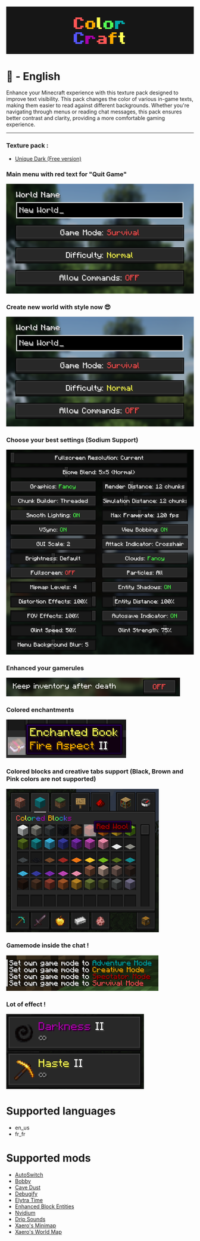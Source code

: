 ![ColorCraft](https://github.com/JustArthur/ColorCraft/blob/main/images/banner.png?raw=true)
# 🦅 - English

Enhance your Minecraft experience with this texture pack designed to improve text visibility. This pack changes the color of various in-game texts, making them easier to read against different backgrounds. Whether you're navigating through menus or reading chat messages, this pack ensures better contrast and clarity, providing a more comfortable gaming experience.

---
### Texture pack :
- [Unique Dark (Free version)](https://modrinth.com/resourcepack/unique-dark)

### Main menu with red text for "Quit Game"
![Quit Game is now red](https://github.com/JustArthur/ColorCraft/blob/main/images/en/CreateWorld_en.png?raw=true)

### Create new world with style now 😎
![Create new world](https://github.com/JustArthur/ColorCraft/blob/main/images/en/CreateWorld_en.png?raw=true)

### Choose your best settings (Sodium Support)
![Colors for settings](https://github.com/JustArthur/ColorCraft/blob/main/images/en/Settings_en.png?raw=true)

### Enhanced your gamerules
![Gamerules support](https://github.com/JustArthur/ColorCraft/blob/main/images/en/Gamerules_en.png?raw=true)

### Colored enchantments
![Enchantments support](https://github.com/JustArthur/ColorCraft/blob/main/images/en/Enchantment_en.png?raw=true)

### Colored blocks and creative tabs support (Black, Brown and Pink colors are not supported)
![Colored Blocks support](https://github.com/JustArthur/ColorCraft/blob/main/images/en/CreativeTabs_en.png?raw=true)

### Gamemode inside the chat !
![Chat](https://github.com/JustArthur/ColorCraft/blob/main/images/en/Gamemode_en.png?raw=true)

### Lot of effect !
![Effects](https://github.com/JustArthur/ColorCraft/blob/main/images/en/EffectSupport_en.png?raw=true)

# Supported languages
- en_us
- fr_fr

# Supported mods
- [AutoSwitch](https://modrinth.com/mod/autoswitch)
- [Bobby](https://modrinth.com/mod/bobby)
- [Cave Dust](https://modrinth.com/mod/cave-dust)
- [Debugify](https://modrinth.com/mod/debugify)
- [Elytra Time](https://modrinth.com/mod/elytratime)
- [Enhanced Block Entities](https://modrinth.com/mod/ebe)
- [Nvidium](https://modrinth.com/mod/nvidium)
- [Drip Sounds](https://modrinth.com/mod/dripsounds-fabric)
- [Xaero's Minimap](https://modrinth.com/mod/xaeros-minimap)
- [Xaero's World Map](https://modrinth.com/mod/xaeros-world-map)